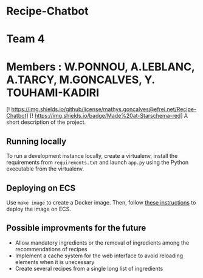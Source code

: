# Recipe-Chatbot
# Team 4
# Members : W.PONNOU, A.LEBLANC, A.TARCY, M.GONCALVES, Y. TOUHAMI-KADIRI

[! https://img.shields.io/github/license/mathys.goncalves@efrei.net/Recipe-Chatbot] [! https://img.shields.io/badge/Made%20at-Starschema-red]
A short description of the project.


## Running locally

To run a development instance locally, create a virtualenv, install the 
requirements from `requirements.txt` and launch `app.py` using the 
Python executable from the virtualenv.

## Deploying on ECS

Use `make image` to create a Docker image. Then, follow [these 
instructions](https://www.chrisvoncsefalvay.com/2019/08/28/deploying-dash-on-amazon-ecs/) 
to deploy the image on ECS.

## Possible improvments for the future

- Allow mandatory ingredients or the removal of ingredients among the recommendations of recipes
- Implement a cache system for the web interface to avoid reloading elements when it is unecessary
- Create several recipes from a single long list of ingredients
